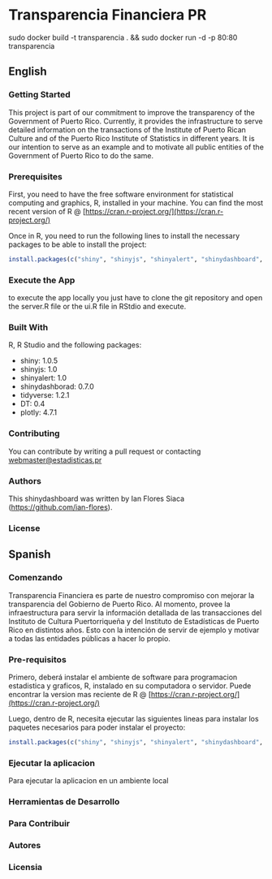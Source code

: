 # Transparencia Financiera PR

sudo docker build -t transparencia . && sudo docker run -d -p 80:80 transparencia

## English

### Getting Started

This project is part of our commitment to improve the transparency of the Government of Puerto Rico. Currently, it provides the infrastructure to serve detailed information on the transactions of the Institute of Puerto Rican Culture and of the Puerto Rico Institute of Statistics in different years. It is our intention to serve as an example and to motivate all public entities of the Government of Puerto Rico to do the same.

### Prerequisites

First, you need to have the free software environment for statistical computing and graphics, R, installed in your machine. You can find the most recent version of R @ [https://cran.r-project.org/](https://cran.r-project.org/)

Once in R, you need to run the following lines to install the necessary packages to be able to install the project:

```R
install.packages(c("shiny", "shinyjs", "shinyalert", "shinydashboard", "tidyverse", "DT", "plotly"))
```

### Execute the App

to execute the app locally you just have to clone the git repository and open the server.R file or the ui.R file in RStdio and execute. 

### Built With

R, R Studio and the following packages: 

* shiny: 1.0.5
* shinyjs: 1.0
* shinyalert: 1.0
* shinydashborad: 0.7.0
* tidyverse: 1.2.1
* DT: 0.4
* plotly: 4.7.1

### Contributing

You can contribute by writing a pull request or contacting webmaster@estadisticas.pr

### Authors

This shinydashboard was written by Ian Flores Siaca (https://github.com/ian-flores). 

### License

## Spanish

### Comenzando

Transparencia Financiera es parte de nuestro compromiso con mejorar la transparencia del Gobierno de Puerto Rico. Al momento, provee la infraestructura para servir la información detallada de las transacciones del Instituto de Cultura Puertorriqueña y del Instituto de Estadísticas de Puerto Rico en distintos años. Esto con la intención de servir de ejemplo y motivar a todas las entidades públicas a hacer lo propio.

### Pre-requisitos

Primero, deberá instalar el ambiente de software para programacion estadistica y graficos, R, instalado en su computadora o servidor. Puede encontrar la version mas reciente de R @ [https://cran.r-project.org/](https://cran.r-project.org/)

Luego, dentro de R, necesita ejecutar las siguientes lineas para instalar los paquetes necesarios para poder instalar el proyecto: 

```R
install.packages(c("shiny", "shinyjs", "shinyalert", "shinydashboard", "tidyverse", "DT", "plotly"))
```

### Ejecutar la aplicacion 

Para ejecutar la aplicacion en un ambiente local 
### Herramientas de Desarrollo
### Para Contribuir
### Autores
### Licensia
